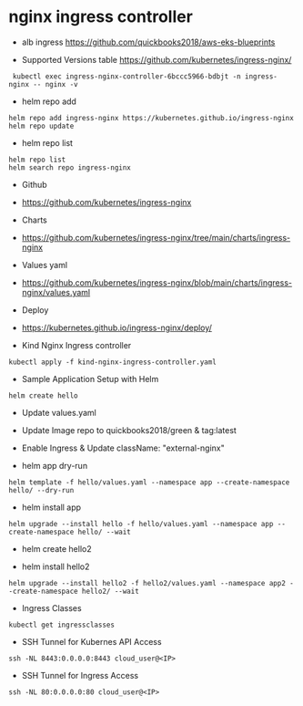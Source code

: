 # nginx ingress controller

- alb ingress https://github.com/quickbooks2018/aws-eks-blueprints

- Supported Versions table https://github.com/kubernetes/ingress-nginx/

```nginx
 kubectl exec ingress-nginx-controller-6bccc5966-bdbjt -n ingress-nginx -- nginx -v
 ```

- helm repo add
```helm
helm repo add ingress-nginx https://kubernetes.github.io/ingress-nginx
helm repo update
```

- helm repo list
```helm
helm repo list
helm search repo ingress-nginx
```

- Github
- https://github.com/kubernetes/ingress-nginx



- Charts
- https://github.com/kubernetes/ingress-nginx/tree/main/charts/ingress-nginx


- Values yaml
- https://github.com/kubernetes/ingress-nginx/blob/main/charts/ingress-nginx/values.yaml


- Deploy
- https://kubernetes.github.io/ingress-nginx/deploy/

- Kind Nginx Ingress controller
```kind
kubectl apply -f kind-nginx-ingress-controller.yaml
```

- Sample Application Setup with Helm
```helm
helm create hello
```


- Update values.yaml
- Update Image repo to quickbooks2018/green & tag:latest
- Enable Ingress & Update className: "external-nginx"

- helm app dry-run
```helm
helm template -f hello/values.yaml --namespace app --create-namespace hello/ --dry-run
```

- helm install app
```helm
helm upgrade --install hello -f hello/values.yaml --namespace app --create-namespace hello/ --wait
```

- helm create hello2

- helm install hello2

```helm
helm upgrade --install hello2 -f hello2/values.yaml --namespace app2 --create-namespace hello2/ --wait
```

- Ingress Classes
```ingress
kubectl get ingressclasses
```

- SSH Tunnel for Kubernes API Access
```ssh
ssh -NL 8443:0.0.0.0:8443 cloud_user@<IP>
```

- SSH Tunnel for Ingress Access
```ssh
ssh -NL 80:0.0.0.0:80 cloud_user@<IP>
```
